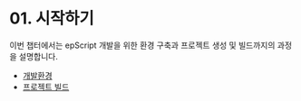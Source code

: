 # 01. 시작하기

이번 챕터에서는 epScript 개발을 위한 환경 구축과 프로젝트 생성 및 빌드까지의 과정을 설명합니다.  

- [개발환경](/EPScript/01.%20시작하기/00/)
- [프로젝트 빌드](/EPScript/01.%20시작하기/01/)
